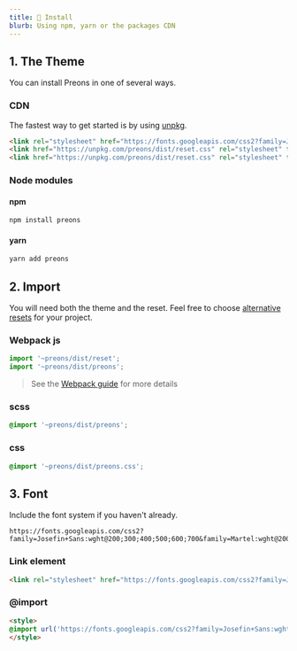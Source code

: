 ```yaml
---
title: 🚀 Install
blurb: Using npm, yarn or the packages CDN
---
```


## 1. The Theme

You can install Preons in one of several ways.

### CDN

The fastest way to get started is by using [unpkg](https://unpkg.com).

```html
<link rel="stylesheet" href="https://fonts.googleapis.com/css2?family=Josefin+Sans:wght@200;300;400;500;600;700&amp;family=Martel:wght@200;300;400;600;700;800;900&amp;family=Roboto+Mono:wght@100;300;400;500;700&amp;display=swap">
<link href="https://unpkg.com/preons/dist/reset.css" rel="stylesheet" type="text/css" />
<link href="https://unpkg.com/preons/dist/reset.css" rel="stylesheet" type="text/css" />
```

### Node modules

#### npm

```bash
npm install preons
```

#### yarn

```bash
yarn add preons
```

## 2. Import

You will need both the theme and the reset. Feel free to choose [alternative resets](https://css-tricks.com/poll-results-what-css-reset-do-you-use/) for your project.

### Webpack js

```js
import '~preons/dist/reset';
import '~preons/dist/preons';
```

> See the [Webpack guide](https://webpack.js.org/loaders/sass-loader/#resolving-import-at-rules) for more details

### scss

```scss
@import '~preons/dist/preons';
```

### css

```css
@import '~preons/dist/preons.css';
```

## 3. Font

Include the font system if you haven't already.

```http
https://fonts.googleapis.com/css2?family=Josefin+Sans:wght@200;300;400;500;600;700&family=Martel:wght@200;300;400;600;700;800;900&family=Roboto+Mono:wght@100;300;400;500;700&display=swap
```

### Link element

```html
<link rel="stylesheet" href="https://fonts.googleapis.com/css2?family=Josefin+Sans:wght@200;300;400;500;600;700&amp;family=Martel:wght@200;300;400;600;700;800;900&amp;family=Roboto+Mono:wght@100;300;400;500;700&amp;display=swap">
```

### @import

```html
<style>
@import url('https://fonts.googleapis.com/css2?family=Josefin+Sans:wght@200;300;400;500;600;700&amp;family=Martel:wght@200;300;400;600;700;800;900&amp;family=Roboto+Mono:wght@100;300;400;500;700&amp;display=swap');
</style>
```
